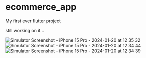 # ecommerce_app

My first ever flutter project 

still working on it...


![Simulator Screenshot - iPhone 15 Pro - 2024-01-20 at 12 35 32](https://github.com/vaishnavitnaik/ecommerce_app_flutter/assets/67308085/e24a9b0e-195d-47bb-8499-31f1953687e4)
![Simulator Screenshot - iPhone 15 Pro - 2024-01-20 at 12 34 44](https://github.com/vaishnavitnaik/ecommerce_app_flutter/assets/67308085/4c101fe8-6b09-4cd2-af28-3b69785240bb)
![Simulator Screenshot - iPhone 15 Pro - 2024-01-20 at 12 34 39](https://github.com/vaishnavitnaik/ecommerce_app_flutter/assets/67308085/fea53c03-d0e3-4ee8-a1df-8b81e8ae64b6)
